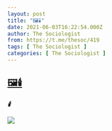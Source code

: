 ```yaml
---
layout: post
title: "🖼🕯️"
date: 2021-06-03T16:22:54.000Z
author: The Sociologist
from: https://t.me/thesoc/419
tags: [ The Sociologist ]
categories: [ The Sociologist ]
---
```

<!--1622737374000-->
[🖼🕯️](https://t.me/thesoc/419)
------

<div>
<p><i class="emoji" style="background-image:url('//telegram.org/img/emoji/40/F09F95AF.png')"><b>🕯️</b></i></p><img src="https://cdn5.telesco.pe/file/ZS5w56-7DvDT_IsNqnHLM4qvtfZqK48oLl1leDklv0S1Uey0RP0klP4p-3XOiQc8Cnp6yvDAF-ogD2fRKl8SejWC0da6bWLesdXM0vQBzNEdEhp7HDpCH5Kokq8v30eh4l0ouF98onBavz_h5-SSIV6N7FRBd-gU_VAwxehayljV9TxZuyZAurrTggwG6CTwwL3Sr7uk39vVNL8hf14thndtUJisOm0OMCwhyz_X5Rdsh9fSXHjxvk8ufuQhTe-cRHr976nnInbh-rboP06WIc8cAIvIm19WaTXodLzC0WAhTafd-Cvz-gXzWjDio1c8CeJGD4euMun8snqZ10Ro2A.jpg" referrerpolicy="no-referrer">
</div>
